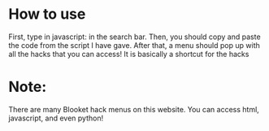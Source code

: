 # How to use

First, type in javascript: in the search bar.  Then, you should copy and paste the code from the script I have gave.  After that, a menu should pop up with all the hacks that you can access!  It is basically a shortcut for the hacks


# Note:

There are many Blooket hack menus on this website.  You can access html, javascript, and even python!

